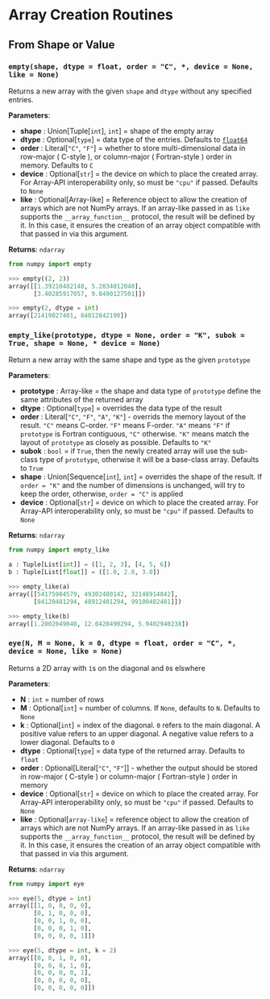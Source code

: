 # Array Creation Routines

## From Shape or Value

### ` empty(shape, dtype = float, order = "C", *, device = None, like = None) `
Returns a new array with the given ` shape ` and ` dtype ` without any specified entries.

**Parameters**:
- **shape** : Union[Tuple[` int `], ` int `] = shape of the empty array
- **dtype** : Optional[` type `] = data type of the entries. Defaults to [` float64 `](https://numpy.org/doc/2.1/reference/arrays.scalars.html#numpy.float64)
- **order** : Literal[` "C" `, ` "F" `] = whether to store multi-dimensional data in row-major ( C-style ), or column-major ( Fortran-style ) order in memory. Defaults to ` C `
- **device** : Optional[` str `] = the device on which to place the created array. For Array-API interoperability only, so must be ` "cpu" ` if passed. Defaults to ` None `
- **like** : Optional[Array-like] = Reference object to allow the creation of arrays which are not NumPy arrays. If an array-like passed in as ` like ` supports the ` __array_function__ ` protocol, the result will be defined by it. In this case, it ensures the creation of an array object compatible with that passed in via this argument.

**Returns**: ` ndarray `

```py
from numpy import empty

>>> empty((2, 2))
array([[1.39210482148, 5.2834012040],
       [3.40285917057, 9.8490127501]])

>>> empty(2, dtype = int)
array([21419027401, 84012842190])
```

### ` empty_like(prototype, dtype = None, order = "K", subok = True, shape = None, * device = None) `
Return a new array with the same shape and type as the given ` prototype `

**Parameters**:
- **prototype** : Array-like = the shape and data type of ` prototype ` define the same attributes of the returned array
- **dtype** : Optional[` type `] = overrides the data type of the result
- **order** : Literal[` "C" `, ` "F" `, ` "A" `, ` "K" `] - overrids the memory layout of the result. ` "C" ` means C-order. ` "F" ` means F-order. ` "A" ` means ` "F" ` if ` prototype ` is Fortran contiguous, ` "C" ` otherwise. ` "K" ` means match the layout of ` prototype ` as closely as possible. Defaults to ` "K" `
- **subok** : ` bool ` = if ` True `, then the newly created array will use the sub-class type of ` prototype `, otherwise it will be a base-class array. Defaults to ` True `
- **shape** : Union[Sequence[` int `], ` int `] = overrides the shape of the result. If ` order = "K" ` and the number of dimensions is unchanged, will try to keep the order, otherwise, ` order = "C" ` is applied
- **device** : Optional[` str `] = device on which to place the created array. For Array-API interoperability only, so must be ` "cpu" ` if passed. Defaults to ` None `

**Returns**: ` ndarray `

```py
from numpy import empty_like

a : Tuple[List[int]] = ([1, 2, 3], [4, 5, 6])
b : Tuple[List[float]] = ([1.0, 2.0, 3.0])

>>> empty_like(a)
array([[54175984579, 49302480142, 32148914842],
       [84120481294, 48912401294, 99100482481]])

>>> empty_like(b)
array([1.2002049040, 12.0420490294, 5.9402940238])
```

### ` eye(N, M = None, k = 0, dtype = float, order = "C", *, device = None, like = None) `
Returns a 2D array with ` 1 `s  on the diagonal and ` 0 `s elswhere

**Parameters**:
- **N** : ` int ` = number of rows
- **M** : Optional[` int `] = number of columns. If ` None `, defaults to ` N `. Defaults to ` None `
- **k** : Optional[` int `] = index of the diagonal. ` 0 ` refers to the main diagonal. A positive value refers to an upper diagonal. A negative value refers to a lower diagonal. Defaults to ` 0 `
- **dtype** : Optional[` type `] = data type of the returned array. Defaults to ` float `
- **order** : Optional[Literal[` "C" `, ` "F" `]] - whether the output should be stored in row-major ( C-style ) or column-major ( Fortran-style ) order in memory
- **device** : Optional[` str `] = device on which to place the created array. For Array-API interoperability only, so must be ` "cpu" ` if passed. Defaults to ` None `
- **like** : Optional[` array-like `] = reference object to allow the creation of arrays which are not NumPy arrays. If an array-like passed in as ` like ` supports the ` __array_function__ ` protocol, the result will be defined by it. In this case, it ensures the creation of an array object compatible with that passed in via this argument.

**Returns**: ` ndarray `

```py
from numpy import eye

>>> eye(5, dtype = int)
array([[1, 0, 0, 0, 0],
       [0, 1, 0, 0, 0],
       [0, 0, 1, 0, 0],
       [0, 0, 0, 1, 0],
       [0, 0, 0, 0, 1]])

>>> eye(5, dtype = int, k = 2)
array([[0, 0, 1, 0, 0],
       [0, 0, 0, 1, 0],
       [0, 0, 0, 0, 1],
       [0, 0, 0, 0, 0],
       [0, 0, 0, 0, 0]])
```